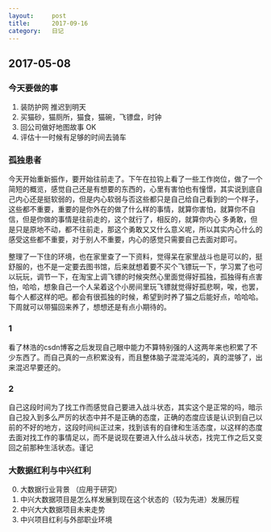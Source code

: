 ```yaml
---
layout:     post
title:      2017-09-16
category:   日记
---
```

## 2017-05-08
### 今天要做的事
1. 装防护网  推迟到明天
2. 买猫砂，猫厕所，猫食，猫碗，飞镖盘，时钟
3. 回公司做好地图故事  OK
4. 评估十一时候有足够的时间去骑车

### 孤独患者
今天开始重新振作，要开始往前走了。下午在拉钩上看了一些工作岗位，做了一个简短的概览，感觉自己还是有想要的东西的，心里有害怕也有憧憬，其实说到底自己内心还是挺软弱的，但是内心软弱与否这些都只是自己给自己看到的一个样子，这些都不重要，重要的是你外在的做了什么样的事情，就算你害怕，就算你不自信，但是你做的事情是往前走的，这个就行了，相反的，就算你内心 多勇敢，但是只是原地不动，都不往前走，那这个勇敢又又什么意义呢，所以其实内心什么的感受这些都不重要，对于别人不重要，内心的感觉只需要自己去面对即可。

整理了一下住的环境，也在家里查了一下资料，觉得呆在家里战斗也是可以的，挺舒服的，也不是一定要去图书馆，后来就想着要不买个飞镖玩一下，学习累了也可以玩玩，调节一下，在淘宝上调飞镖的时候突然心里面觉得好孤独，孤独得有点害怕，哈哈，想象自己一个人呆着这个小房间里玩飞镖就觉得好孤悲啊，唉，也罢，每个人都这样的吧。都会有很孤独的时候，希望到时养了猫之后能好点，哈哈哈。下周就可以带猫回来养了，想想还是有点小期待的。

### 1
看了林浩的csdn博客之后发现自己眼中能力不算特别强的人这两年来也积累了不少东西了。而自己真的一点积累没有，而且整体脑子混混沌沌的，真的混够了，出来混迟早要还的。

### 2
自己这段时间为了找工作而感觉自己要进入战斗状态，其实这个是正常的吗，暗示自己投入到多么严厉的状态中并不是正确的态度，正确的态度应该是认识到自己以前的不好的地方，这段时间纠正过来，找到该有的自律和生活态度，以这样的态度去面对找工作的事情足以，而不是说现在要进入什么战斗状态，找完工作之后又变回之前那种生活状态。谨记


### 大数据红利与中兴红利
0. 大数据行业背景 （应用于研究）
1. 中兴大数据项目是怎么样发展到现在这个状态的（较为先进）发展历程
2. 中兴大大数据项目未来走势
3. 中兴项目红利与外部职业环境
